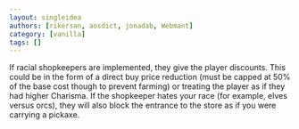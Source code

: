 ```yaml
---
layout: singleidea
authors: [rikersan, aosdict, jonadab, Webmant]
category: [vanilla]
tags: []
---
```

If racial shopkeepers are implemented, they give the player discounts. This could be in the form of a direct buy price reduction (must be capped at 50% of the base cost though to prevent farming) or treating the player as if they had higher Charisma. If the shopkeeper hates your race (for example, elves versus orcs), they will also block the entrance to the store as if you were carrying a pickaxe.
